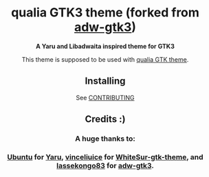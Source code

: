 <div align="center">

# qualia GTK3 theme (forked from [adw-gtk3](https://github.com/lassekongo83/adw-gtk3))

**A Yaru and Libadwaita inspired theme for GTK3**

This theme is supposed to be used with [qualia GTK theme](https://github.com/dgsasha/qualia-gtk-theme).

## Installing
See [CONTRIBUTING](CONTRIBUTING.md)

## Credits :)
### A huge thanks to:
### [Ubuntu](https://ubuntu.com/) for [Yaru](https://github.com/ubuntu/yaru), [vinceliuice](https://github.com/vinceliuice) for [WhiteSur-gtk-theme](https://github.com/vinceliuice/WhiteSur-gtk-theme), and [lassekongo83](https://github.com/lassekongo83) for [adw-gtk3](https://github.com/lassekongo83/adw-gtk3).

</div>
